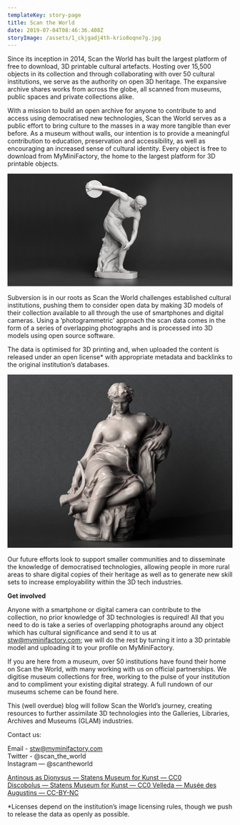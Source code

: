 ```yaml
---
templateKey: story-page
title: Scan the World
date: 2019-07-04T08:46:36.408Z
storyImage: /assets/1_ckjgadj4th-krio8oqne7g.jpg
---
```

Since its inception in 2014, Scan the World has built the largest platform of free to download, 3D printable cultural artefacts. Hosting over 15,500 objects in its collection and through collaborating with over 50 cultural institutions, we serve as the authority on open 3D heritage. The expansive archive shares works from across the globe, all scanned from museums, public spaces and private collections alike.

With a mission to build an open archive for anyone to contribute to and access using democratised new technologies, Scan the World serves as a public effort to bring culture to the masses in a way more tangible than ever before. As a museum without walls, our intention is to provide a meaningful contribution to education, preservation and accessibility, as well as encouraging an increased sense of cultural identity. Every object is free to download from MyMiniFactory, the home to the largest platform for 3D printable objects.



![](/assets/1_ckjgadj4th-krio8oqne7g.jpg)

Subversion is in our roots as Scan the World challenges established cultural institutions, pushing them to consider open data by making 3D models of their collection available to all through the use of smartphones and digital cameras. Using a ‘photogrammetric’ approach the scan data comes in the form of a series of overlapping photographs and is processed into 3D models using open source software.

The data is optimised for 3D printing and, when uploaded the content is released under an open license* with appropriate metadata and backlinks to the original institution’s databases.



![](/assets/1_badgvqt-rean6otohturaw.jpg)

Our future efforts look to support smaller communities and to disseminate the knowledge of democratised technologies, allowing people in more rural areas to share digital copies of their heritage as well as to generate new skill sets to increase employability within the 3D tech industries.

**Get involved**

Anyone with a smartphone or digital camera can contribute to the collection, no prior knowledge of 3D technologies is required! All that you need to do is take a series of overlapping photographs around any object which has cultural significance and send it to us at stw@myminifactory.com; we will do the rest by turning it into a 3D printable model and uploading it to your profile on MyMiniFactory.

If you are here from a museum, over 50 institutions have found their home on Scan the World, with many working with us on official partnerships. We digitise museum collections for free, working to the pulse of your institution and to compliment your existing digital strategy. A full rundown of our museums scheme can be found here.

This (well overdue) blog will follow Scan the World’s journey, creating resources to further assimilate 3D technologies into the Galleries, Libraries, Archives and Museums (GLAM) industries.

Contact us:

Email - stw@myminifactory.com
\
Twitter - @scan_the_world
\
Instagram — @scantheworld

[Antinous as Dionysus — Statens Museum for Kunst — CC0
](https://www.myminifactory.com/object/3d-print-bust-of-antinous-as-dionysus-50345)\
[Discobolus — Statens Museum for Kunst — CC0
](https://www.myminifactory.com/object/3d-print-discobolus-the-discus-thrower-25156)[Velleda — Musée des Augustins — CC-BY-NC
](https://www.myminifactory.com/object/3d-print-velleda-73195)



\*Licenses depend on the institution’s image licensing rules, though we push to release the data as openly as possible.
